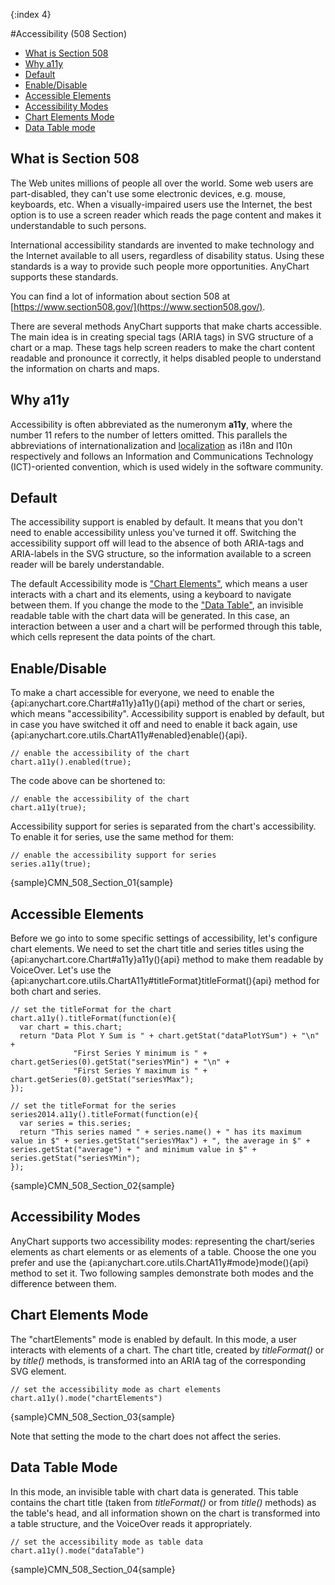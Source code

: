{:index 4}

#Accessibility (508 Section)

* [What is Section 508](#what_is_section_508)
* [Why a11y](#why_a11y)
* [Default](#default)
* [Enable/Disable](#enable/disable)
* [Accessible Elements](#accessible_elements)
* [Accessibility Modes](#accessibility_modes)
* [Chart Elements Mode](#chart_elements_mode)
* [Data Table mode](#data_table_mode)

## What is Section 508

The Web unites millions of people all over the world. Some web users are part-disabled, they can't use some electronic devices, e.g. mouse, keyboards, etc. When a visually-impaired users use the Internet, the best option is to use a screen reader which reads the page content and makes it understandable to such persons.

International accessibility standards are invented to make technology and the Internet available to all users, regardless of disability status. Using these standards is a way to provide such people more opportunities. AnyChart supports these standards.

You can find a lot of information about section 508 at [https://www.section508.gov/](https://www.section508.gov/).

There are several methods AnyChart supports that make charts accessible. The main idea is in creating special tags (ARIA tags) in SVG structure of a chart or a map. These tags help screen readers to make the chart content readable and pronounce it correctly, it helps disabled people to understand the information on charts and maps. 

## Why a11y

Accessibility is often abbreviated as the numeronym **a11y**, where the number 11 refers to the number of letters omitted. This parallels the abbreviations of internationalization and [localization](Localization) as i18n and l10n respectively and follows an Information and Communications Technology (ICT)-oriented convention, which is used widely in the software community.

## Default

The accessibility support is enabled by default. It means that you don't need to enable accessibility unless you've turned it off. Switching the accessibility support off will lead to the absence of both ARIA-tags and ARIA-labels in the SVG structure, so the information available to a screen reader will be barely understandable.

The default Accessibility mode is ["Chart Elements"](#chart_elements_mode), which means a user interacts with a chart and its elements, using a keyboard to navigate between them. If you change the mode to the ["Data Table"](#data_table_mode), an invisible readable table with the chart data will be generated. In this case, an interaction between a user and a chart will be performed through this table, which cells represent the data points of the chart.

## Enable/Disable

To make a chart accessible for everyone, we need to enable the {api:anychart.core.Chart#a11y}a11y(){api} method of the chart or series, which means "accessibility". Accessibility support is enabled by default, but in case you have switched it off and need to enable it back again, use {api:anychart.core.utils.ChartA11y#enabled}enable(){api}.

```
// enable the accessibility of the chart
chart.a11y().enabled(true);
```

The code above can be shortened to:

```
// enable the accessibility of the chart
chart.a11y(true);
```
Accessibility support for series is separated from the chart's accessibility. To enable it for series, use the same method for them:

```
// enable the accessibility support for series
series.a11y(true);
```

{sample}CMN\_508\_Section\_01{sample}

## Accessible Elements

Before we go into to some specific settings of accessibility, let's configure chart elements. We need to set the chart title and series titles using the {api:anychart.core.Chart#a11y}a11y(){api} method to make them  readable by VoiceOver. Let's use the {api:anychart.core.utils.ChartA11y#titleFormat}titleFormat(){api} method for both chart and series.

```
// set the titleFormat for the chart
chart.a11y().titleFormat(function(e){
  var chart = this.chart;
  return "Data Plot Y Sum is " + chart.getStat("dataPlotYSum") + "\n" +
              "First Series Y minimum is " + chart.getSeries(0).getStat("seriesYMin") + "\n" +
              "First Series Y maximum is " + chart.getSeries(0).getStat("seriesYMax");
});

// set the titleFormat for the series
series2014.a11y().titleFormat(function(e){
  var series = this.series;
  return "This series named " + series.name() + " has its maximum value in $" + series.getStat("seriesYMax") + ", the average in $" +  series.getStat("average") + " and minimum value in $" + series.getStat("seriesYMin");
});
```

{sample}CMN\_508\_Section\_02{sample}


## Accessibility Modes

AnyChart supports two accessibility modes: representing the chart/series elements as chart elements or as elements of a table. Choose the one you prefer and use the {api:anychart.core.utils.ChartA11y#mode}mode(){api} method to set it. Two following samples demonstrate both modes and the difference between them.

## Chart Elements Mode

The "chartElements" mode is enabled by default. In this mode, a user interacts with elements of a chart. The chart title, created by *titleFormat()* or by *title()* methods, is transformed into an ARIA tag of the corresponding SVG element.

```
// set the accessibility mode as chart elements
chart.a11y().mode("chartElements")
```

{sample}CMN\_508\_Section\_03{sample}

Note that setting the mode to the chart does not affect the series.

## Data Table Mode

In this mode, an invisible table with chart data is generated. This table contains the chart title (taken from *titleFormat()* or from *title()* methods) as the table's head, and all information shown on the chart is transformed into a table structure, and the VoiceOver reads it appropriately.  

```
// set the accessibility mode as table data
chart.a11y().mode("dataTable")
```

{sample}CMN\_508\_Section\_04{sample}